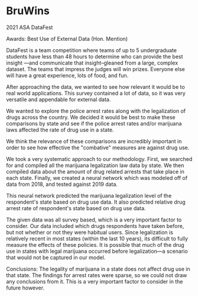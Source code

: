 # BruWins
2021 ASA DataFest

Awards: Best Use of External Data (Hon. Mention)

DataFest is a team competition where teams of up to 5 undergraduate students have less than 48 hours to determine who can provide the best insight —and communicate that insight–gleaned from a large, complex dataset. The teams that impress the judges will win prizes. Everyone else will have a great experience, lots of food, and fun.

After approaching the data, we wanted to see how relevant it would be to real world applications. This survey contained a lot of data, so it was very versatile and appendable for external data.

We wanted to explore the police arrest rates along with the legalization of drugs across the country. We decided it would be best to make these comparisons by state and see if the police arrest rates and/or marijuana laws affected the rate of drug use in a state.

We think the relevance of these comparisons are incredibly important in order to see how effective the "combative" measures are against drug use.



We took a very systematic approach to our methodology. First, we searched for and compiled all the marijuana legalization law data by state. We then compiled data about the amount of drug related arrests that take place in each state. Finally, we created a neural network which was modeled off of data from 2018, and tested against 2019 data.

This neural network predicted the marijuana legalization level of the respondent's state based on drug use data. It also predicted relative drug arrest rate of respondent's state based on drug use data.


The given data was all survey based, which is a very important factor to consider. Our data included which drugs respondents have taken before, but not whether or not they were habitual users. Since legalization is relatively recent in most states (within the last 10 years), its difficult to fully measure the effects of these policies. It is possible that much of the drug use in states with legal marijuana occurred before legalization—a scenario that would not be captured in our model. 


Conclusions: The legality of marijuana in a state does not affect drug use in that state. The findings for arrest rates were sparse, so we could not draw any conclusions from it. This is a very important factor to consider in the future however.


